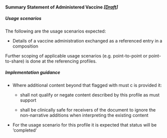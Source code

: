 #### Summary Statement of Administered Vaccine *[[Draft](http://hl7.org/fhir/stu3/valueset-publication-status.html)]*

##### Usage scenarios

The following are the usage scenarios expected:

* Details of a vaccine administration exchanged as a referenced entry in a composition

Further scoping of applicable usage scenarios (e.g. point-to-point or point-to-share) is done at the referencing profiles. 


##### Implementation guidance

* Where additional content beyond that flagged with must c is provided it:
    * shall not qualify or negate content described by this profile as must support
    
    * shall be clinically safe for receivers of the document to ignore the non-narrative additions when interpreting the existing content
* For the usage scenario for this profile it is expected that status will be ‘completed’


